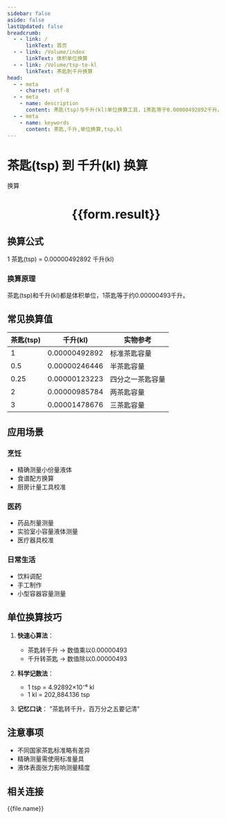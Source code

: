 ```yaml
---
sidebar: false
aside: false
lastUpdated: false
breadcrumb:
  - - link: /
      linkText: 首页
  - - link: /Volume/index
      linkText: 体积单位换算
  - - link: /Volume/tsp-to-kl
      linkText: 茶匙到千升换算
head:
  - - meta
    - charset: utf-8
  - - meta
    - name: description
      content: 茶匙(tsp)与千升(kl)单位换算工具，1茶匙等于0.00000492892千升。
  - - meta
    - name: keywords
      content: 茶匙,千升,单位换算,tsp,kl
---
```


# 茶匙(tsp) 到 千升(kl) 换算

<script setup>
import { onMounted, reactive, inject ,ref  } from 'vue'
import { NButton,NForm ,NFormItem,NInput,NInputNumber,NSelect,NCard,useMessage ,NGrid ,NGi } from 'naive-ui'
import { defineClientComponent } from 'vitepress'
import { Volume } from '../files';

const convert = inject('convert')
const formRef = ref(null);
const rules = {
  number:{
    required: true,
    type: 'number',
    trigger: "blur"
  }
}
const form = reactive({
  number:null,
  result:'',
  title:'茶匙(tsp)到千升(kl)换算'
})

const convertHandler = (e) => {
  e.preventDefault();
  formRef.value?.validate((errors)=>{
    if (!errors) {
      form.result = `${form.number} tsp = ${convert(form.number).from('tsp').to('kl')} kl`
    }
  })
}
</script>

<n-form size="large" :model="form" ref='formRef' :rules="rules">
  <n-form-item label="数值" path="number">
    <n-input-number size="large" style="width:100%" :min="0" v-model:value="form.number" placeholder="请输入茶匙数值" />
  </n-form-item>
  <n-form-item>
    <n-button type="info" style="width:100%" @click="convertHandler">换算</n-button>
  </n-form-item>
</n-form>
<n-card embedded :bordered="false" hoverable>
   <div style="text-align:center">
    <h1>{{form.result}}</h1>
  </div>
</n-card>

## 换算公式
1 茶匙(tsp) = 0.00000492892 千升(kl)

### 换算原理
茶匙(tsp)和千升(kl)都是体积单位，1茶匙等于约0.00000493千升。

## 常见换算值
| 茶匙(tsp) | 千升(kl) | 实物参考                 |
|-----------|---------|--------------------------|
| 1         | 0.00000492892 | 标准茶匙容量              |
| 0.5       | 0.00000246446 | 半茶匙容量                |
| 0.25      | 0.00000123223 | 四分之一茶匙容量          |
| 2         | 0.00000985784 | 两茶匙容量                |
| 3         | 0.00001478676 | 三茶匙容量                |

## 应用场景
### 烹饪
- 精确测量小份量液体
- 食谱配方换算
- 厨房计量工具校准

### 医药
- 药品剂量测量
- 实验室小容量液体测量
- 医疗器具校准

### 日常生活
- 饮料调配
- 手工制作
- 小型容器容量测量

## 单位换算技巧
1. **快速心算法**：
   - 茶匙转千升 → 数值乘以0.00000493
   - 千升转茶匙 → 数值除以0.00000493

2. **科学记数法**：
   - 1 tsp = 4.92892×10⁻⁶ kl
   - 1 kl = 202,884.136 tsp

3. **记忆口诀**：
   "茶匙转千升，百万分之五要记清"

## 注意事项
- 不同国家茶匙标准略有差异
- 精确测量需使用标准量具
- 液体表面张力影响测量精度

## 相关连接
<n-grid x-gap="12" :cols="2">
  <n-gi v-for="(file, index) in Volume" :key="index">
    <n-button
      text
      tag="a"
      :href="file.path"
      type="info"
    >
      {{file.name}}
    </n-button>
  </n-gi>
</n-grid>